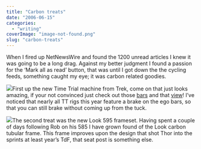 ```yaml
---
title: "Carbon treats"
date: "2006-06-15"
categories: 
  - "writing"
coverImage: "image-not-found.png"
slug: "carbon-treats"
---
```


When I fired up NetNewsWire and found the 1200 unread articles I knew it was going to be a long drag. Against my better judgment I found a passion for the ‘Mark all as read’ button, that was until I got down the the cycling feeds, something caught my eye; it was carbon related goodies.

[![](images/167628766_8b2f73b7a9_m.jpg)](http://flickr.com/photos/70011121@N00/167628766 "Trek TTX")First up the new Time Trial machine from Trek, come on that just looks amazing, if your not convinced just check out those [bars](http://static.flickr.com/71/167628835_f80b8c665f.jpg) and that [view](http://static.flickr.com/73/167628803_c35382db19.jpg)! I’ve noticed that nearly all TT rigs this year feature a brake on the ego bars, so that you can still brake without coming up from the tuck.

[![](images/167572896_a3796c1e27_m.jpg)](http://flickr.com/photos/70011121@N00/167572896 "Look 595")The second treat was the new Look 595 frameset. Having spent a couple of days following Rob on his 585 I have grown found of the Look carbon tubular frame. This frame improves upon the design that shot Thor into the sprints at least year’s TdF, that seat post is something else.
